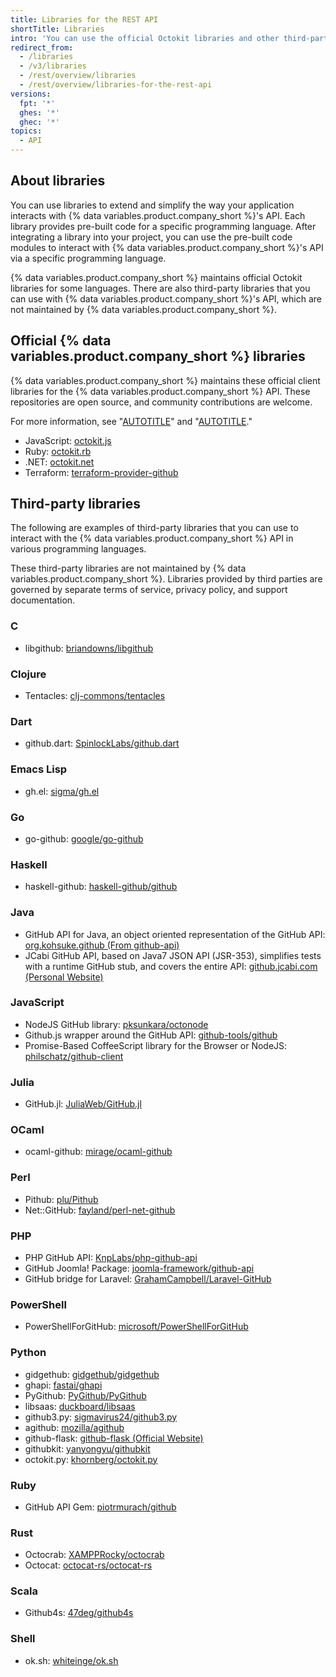 ```yaml
---
title: Libraries for the REST API
shortTitle: Libraries
intro: 'You can use the official Octokit libraries and other third-party libraries to extend and simplify how you use the {% data variables.product.company_short %} API.'
redirect_from:
  - /libraries
  - /v3/libraries
  - /rest/overview/libraries
  - /rest/overview/libraries-for-the-rest-api
versions:
  fpt: '*'
  ghes: '*'
  ghec: '*'
topics:
  - API
---
```


## About libraries

You can use libraries to extend and simplify the way your application interacts with {% data variables.product.company_short %}'s API. Each library provides pre-built code for a specific programming language. After integrating a library into your project, you can use the pre-built code modules to interact with {% data variables.product.company_short %}'s API via a specific programming language.

{% data variables.product.company_short %} maintains official Octokit libraries for some languages. There are also third-party libraries that you can use with {% data variables.product.company_short %}'s API, which are not maintained by {% data variables.product.company_short %}.

## Official {% data variables.product.company_short %} libraries

{% data variables.product.company_short %} maintains these official client libraries for the {% data variables.product.company_short %} API. These repositories are open source, and community contributions are welcome.

For more information, see "[AUTOTITLE](/rest/guides/scripting-with-the-rest-api-and-javascript)" and "[AUTOTITLE](/rest/guides/scripting-with-the-rest-api-and-ruby)."

* JavaScript: [octokit.js](https://github.com/octokit/octokit.js)
* Ruby: [octokit.rb](https://github.com/octokit/octokit.rb)
* .NET: [octokit.net](https://github.com/octokit/octokit.net)
* Terraform: [terraform-provider-github](https://github.com/integrations/terraform-provider-github)

<!-- markdownlint-disable GHD034 -->

## Third-party libraries

The following are examples of third-party libraries that you can use to interact with the {% data variables.product.company_short %} API in various programming languages.

These third-party libraries are not maintained by {% data variables.product.company_short %}. Libraries provided by third parties are governed by separate terms of service, privacy policy, and support documentation.

### C

* libgithub: [briandowns/libgithub](https://github.com/briandowns/libgithub)

### Clojure

* Tentacles: [clj-commons/tentacles](https://github.com/clj-commons/tentacles)

### Dart

* github.dart: [SpinlockLabs/github.dart](https://github.com/SpinlockLabs/github.dart)

### Emacs Lisp

* gh.el: [sigma/gh.el](https://github.com/sigma/gh.el)

### Go

* go-github: [google/go-github](https://github.com/google/go-github)

### Haskell

* haskell-github: [haskell-github/github](https://github.com/fpco/github)

### Java

* GitHub API for Java, an object oriented representation of the GitHub API: [org.kohsuke.github (From github-api)](http://github-api.kohsuke.org/)
* JCabi GitHub API, based on Java7 JSON API (JSR-353), simplifies tests with a runtime GitHub stub, and covers the entire API: [github.jcabi.com (Personal Website)](http://github.jcabi.com)

### JavaScript

* NodeJS GitHub library: [pksunkara/octonode](https://github.com/pksunkara/octonode)
* Github.js wrapper around the GitHub API: [github-tools/github](https://github.com/github-tools/github)
* Promise-Based CoffeeScript library for the Browser or NodeJS: [philschatz/github-client](https://github.com/philschatz/github-client)

### Julia

* GitHub.jl: [JuliaWeb/GitHub.jl](https://github.com/JuliaWeb/GitHub.jl)

### OCaml

* ocaml-github: [mirage/ocaml-github](https://github.com/mirage/ocaml-github)

### Perl

* Pithub: [plu/Pithub](https://github.com/plu/Pithub)
* Net::GitHub: [fayland/perl-net-github](https://github.com/fayland/perl-net-github)

### PHP

* PHP GitHub API: [KnpLabs/php-github-api](https://github.com/KnpLabs/php-github-api)
* GitHub Joomla! Package: [joomla-framework/github-api](https://github.com/joomla-framework/github-api)
* GitHub bridge for Laravel: [GrahamCampbell/Laravel-GitHub](https://github.com/GrahamCampbell/Laravel-GitHub)

### PowerShell

* PowerShellForGitHub: [microsoft/PowerShellForGitHub](https://github.com/microsoft/PowerShellForGitHub)

### Python

* gidgethub: [gidgethub/gidgethub](https://github.com/gidgethub/gidgethub)
* ghapi: [fastai/ghapi](https://github.com/fastai/ghapi)
* PyGithub: [PyGithub/PyGithub](https://github.com/PyGithub/PyGithub)
* libsaas: [duckboard/libsaas](https://github.com/ducksboard/libsaas)
* github3.py: [sigmavirus24/github3.py](https://github.com/sigmavirus24/github3.py)
* agithub: [mozilla/agithub](https://github.com/mozilla/agithub)
* github-flask: [github-flask (Official Website)](http://github-flask.readthedocs.org)
* githubkit: [yanyongyu/githubkit](https://github.com/yanyongyu/githubkit)
* octokit.py: [khornberg/octokit.py](https://github.com/khornberg/octokit.py)

### Ruby

* GitHub API Gem: [piotrmurach/github](https://github.com/piotrmurach/github)

### Rust

* Octocrab: [XAMPPRocky/octocrab](https://github.com/XAMPPRocky/octocrab)
* Octocat: [octocat-rs/octocat-rs](https://github.com/octocat-rs/octocat-rs)

### Scala

* Github4s: [47deg/github4s](https://github.com/47deg/github4s)

### Shell

* ok.sh: [whiteinge/ok.sh](https://github.com/whiteinge/ok.sh)
